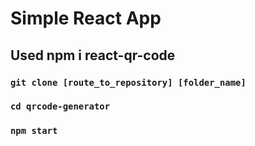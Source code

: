 # Simple React App
## Used npm i react-qr-code


### `git clone [route_to_repository] [folder_name]`
### `cd qrcode-generator`
### `npm start`